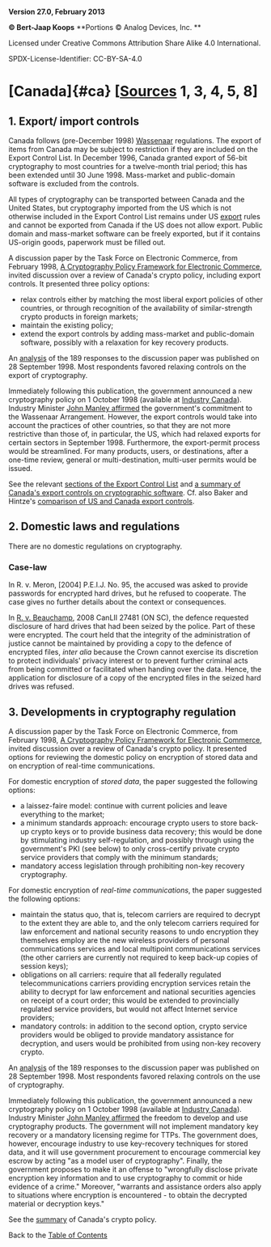 **Version 27.0, February 2013**

**© Bert-Jaap Koops**
**Portions © Analog Devices, Inc. **  

Licensed under Creative Commons Attribution Share Alike 4.0 International.

SPDX-License-Identifier: CC-BY-SA-4.0

# [Canada]{#ca} \[[Sources](cls-srce.htm) 1, 3, 4, 5, 8\]

## 1. Export/ import controls  
Canada follows (pre-December 1998) [Wassenaar](#co) regulations. The
export of items from Canada may be subject to restriction if they are
included on the Export Control List. In December 1996, Canada granted
export of 56-bit cryptography to most countries for a twelve-month trial
period; this has been extended until 30 June 1998. Mass-market and
public-domain software is excluded from the controls.

All types of cryptography can be transported between Canada and the
United States, but cryptography imported from the US which is not
otherwise included in the Export Control List remains under US
[export](#ear) rules and cannot be exported from Canada if the US does
not allow export. Public domain and mass-market software can be freely
exported, but if it contains US-origin goods, paperwork must be filled
out.

A discussion paper by the Task Force on Electronic Commerce, from
February 1998, [A Cryptography Policy Framework for Electronic
Commerce](http://strategis.ic.gc.ca/SSG/cy00005e.html), invited
discussion over a review of Canada\'s crypto policy, including export
controls. It presented three policy options:

-   relax controls either by matching the most liberal export policies
    of other countries, or through recognition of the availability of
    similar-strength crypto products in foreign markets;
-   maintain the existing policy;
-   extend the export controls by adding mass-market and public-domain
    software, possibly with a relaxation for key recovery products.

An [analysis](http://e-com.ic.gc.ca/english/crypto/631d3.html) of the
189 responses to the discussion paper was published on 28 September
1998. Most respondents favored relaxing controls on the export of
cryptography.

Immediately following this publication, the government announced a new
cryptography policy on 1 October 1998 (available at [Industry
Canada](http://strategis.ic.gc.ca/SSG/cy00001e.html)). Industry Minister
[John Manley affirmed](http://jya.com/ca-crypto.htm) the government\'s
commitment to the Wassenaar Arrangement. However, the export controls
would take into account the practices of other countries, so that they
are not more restrictive than those of, in particular, the US, which had
relaxed exports for certain sectors in September 1998. Furthermore, the
export-permit process would be streamlined. For many products, users, or
destinations, after a one-time review, general or multi-destination,
multi-user permits would be issued.

See the relevant [sections of the Export Control
List](http://axion.physics.ubc.ca/ECL.html) and [a summary of Canada\'s
export controls on cryptographic
software](http://insight.mcmaster.ca/org/efc/pages/doc/crypto-export.html).
Cf. also Baker and Hintze\'s [comparison of US and Canada export
controls](http://www.steptoe.com/encryp.htm).

## 2. Domestic laws and regulations  
There are no domestic regulations on cryptography.

### Case-law  
In R. v. Meron, \[2004\] P.E.I.J. No. 95, the accused was asked to
provide passwords for encrypted hard drives, but he refused to
cooperate. The case gives no further details about the context or
consequences.

In [R. v.
Beauchamp](http://www.canlii.org/en/on/onsc/doc/2008/2008canlii27481/2008canlii27481.html),
2008 CanLII 27481 (ON SC), the defence requested disclosure of hard
drives that had been seized by the police. Part of these were encrypted.
The court held that the integrity of the administration of justice
cannot be maintained by providing a copy to the defence of encrypted
files, *inter alia* because the Crown cannot exercise its discretion to
protect individuals\' privacy interest or to prevent further criminal
acts from being committed or facilitated when handing over the data.
Hence, the application for disclosure of a copy of the encrypted files
in the seized hard drives was refused.

## 3. Developments in cryptography regulation  
A discussion paper by the Task Force on Electronic Commerce, from
February 1998, [A Cryptography Policy Framework for Electronic
Commerce](http://e-com.ic.gc.ca/english/crypto/631d11.html), invited
discussion over a review of Canada\'s crypto policy. It presented
options for reviewing the domestic policy on encryption of stored data
and on encryption of real-time communications.

For domestic encryption of *stored data*, the paper suggested the
following options:

-   a laissez-faire model: continue with current policies and leave
    everything to the market;
-   a minimum standards approach: encourage crypto users to store
    back-up crypto keys or to provide business data recovery; this would
    be done by stimulating industry self-regulation, and possibly
    through using the government\'s PKI (see below) to only
    cross-certify private crypto service providers that comply with the
    minimum standards;
-   mandatory access legislation through prohibiting non-key recovery
    cryptography.

For domestic encryption of *real-time communications*, the paper
suggested the following options:

-   maintain the status quo, that is, telecom carriers are required to
    decrypt to the extent they are able to, and the only telecom
    carriers required for law enforcement and national security reasons
    to undo encryption they themselves employ are the new wireless
    providers of personal communications services and local multipoint
    communications services (the other carriers are currently not
    required to keep back-up copies of session keys);
-   obligations on all carriers: require that all federally regulated
    telecommunications carriers providing encryption services retain the
    ability to decrypt for law enforcement and national securities
    agencies on receipt of a court order; this would be extended to
    provincially regulated service providers, but would not affect
    Internet service providers;
-   mandatory controls: in addition to the second option, crypto service
    providers would be obliged to provide mandatory assistance for
    decryption, and users would be prohibited from using non-key
    recovery crypto.

An [analysis](http://e-com.ic.gc.ca/english/crypto/631d3.html) of the
189 responses to the discussion paper was published on 28 September
1998. Most respondents favored relaxing controls on the use of
cryptography.

Immediately following this publication, the government announced a new
cryptography policy on 1 October 1998 (available at [Industry
Canada](http://e-com.ic.gc.ca/english/crypto/631d1.html)). Industry
Minister [John Manley
affirmed](http://e-com.ic.gc.ca/english/releases/41d6.html) the freedom
to develop and use cryptography products. The government will not
implement mandatory key recovery or a mandatory licensing regime for
TTPs. The government does, however, encourage industry to use
key-recovery techniques for stored data, and it will use government
procurement to encourage commercial key escrow by acting \"as a model
user of cryptography\". Finally, the government proposes to make it an
offense to \"wrongfully disclose private encryption key information and
to use cryptography to commit or hide evidence of a crime.\" Moreover,
\"warrants and assistance orders also apply to situations where
encryption is encountered - to obtain the decrypted material or
decryption keys.\"

See the [summary](http://e-com.ic.gc.ca/english/fastfacts/43d7.html) of
Canada\'s crypto policy.

Back to the [Table of Contents](index.md)
